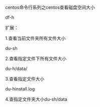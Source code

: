 centos命令行系列之centos查看磁盘空间大小

df-h

扩展：

1.查看当前文件夹所有文件大小

du-sh

2.查看指定文件下所有文件大小

du-h/data/

3.查看指定文件大小

du-hinstall.log

4.查指定文件夹大小du-sh/data

